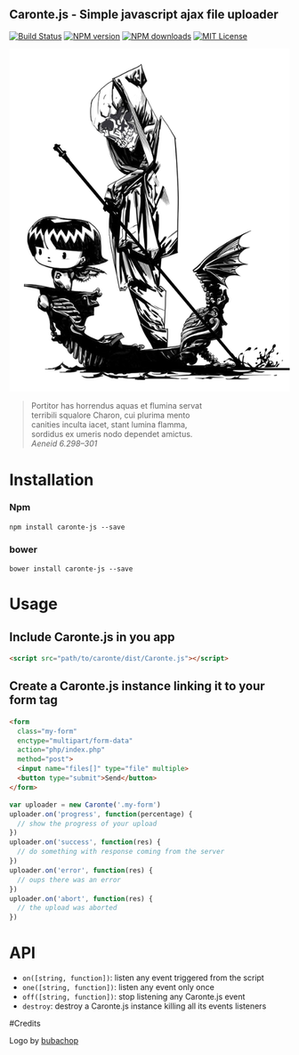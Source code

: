 ## Caronte.js - Simple javascript ajax file uploader
[![Build Status][travis-image]][travis-url]
[![NPM version][npm-version-image]][npm-url]
[![NPM downloads][npm-downloads-image]][npm-url]
[![MIT License][license-image]][license-url]

![Caronte logo](logo.png "Caronte logo")


> Portitor has horrendus aquas et flumina servat<br>
terribili squalore Charon, cui plurima mento<br>
canities inculta iacet, stant lumina flamma,<br>
sordidus ex umeris nodo dependet amictus.<br>
_Aeneid 6.298–301_

# Installation

### Npm
```
npm install caronte-js --save
```
### bower
```
bower install caronte-js --save
```

# Usage

## Include Caronte.js in you app
```html
<script src="path/to/caronte/dist/Caronte.js"></script>
```

## Create a Caronte.js instance linking it to your form tag
```html
<form
  class="my-form"
  enctype="multipart/form-data"
  action="php/index.php"
  method="post">
  <input name="files[]" type="file" multiple>
  <button type="submit">Send</button>
</form>
```
```js
var uploader = new Caronte('.my-form')
uploader.on('progress', function(percentage) {
  // show the progress of your upload
})
uploader.on('success', function(res) {
  // do something with response coming from the server
})
uploader.on('error', function(res) {
  // oups there was an error
})
uploader.on('abort', function(res) {
  // the upload was aborted
})
```

# API

- `on([string, function])`: listen any event triggered from the script
- `one([string, function])`: listen any event only once
- `off([string, function])`: stop listening any Caronte.js event
- `destroy`: destroy a Caronte.js instance killing all its events listeners

#Credits

Logo by [bubachop](http://bubachop.deviantart.com/)

[travis-image]:https://img.shields.io/travis/GianlucaGuarini/Caronte.js.svg?style=flat-square
[travis-url]:https://travis-ci.org/GianlucaGuarini/Caronte.js

[license-image]:http://img.shields.io/badge/license-MIT-000000.svg?style=flat-square
[license-url]:LICENSE

[npm-version-image]:http://img.shields.io/npm/v/caronte-js.svg?style=flat-square
[npm-downloads-image]:http://img.shields.io/npm/dm/caronte-js.svg?style=flat-square
[npm-url]:https://npmjs.org/package/caronte-js